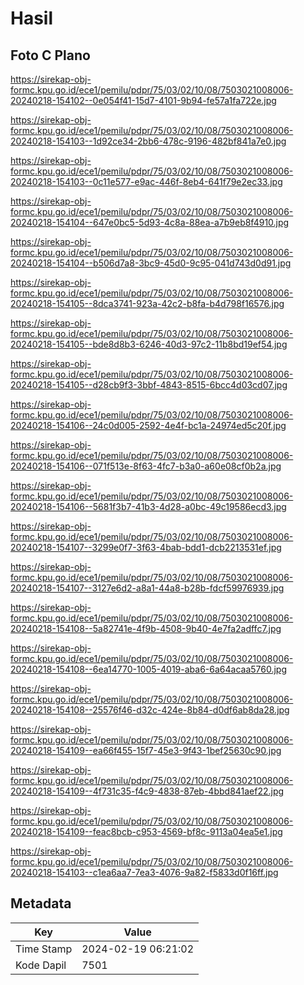 # Hasil

## Foto C Plano

https://sirekap-obj-formc.kpu.go.id/ece1/pemilu/pdpr/75/03/02/10/08/7503021008006-20240218-154102--0e054f41-15d7-4101-9b94-fe57a1fa722e.jpg

https://sirekap-obj-formc.kpu.go.id/ece1/pemilu/pdpr/75/03/02/10/08/7503021008006-20240218-154103--1d92ce34-2bb6-478c-9196-482bf841a7e0.jpg

https://sirekap-obj-formc.kpu.go.id/ece1/pemilu/pdpr/75/03/02/10/08/7503021008006-20240218-154103--0c11e577-e9ac-446f-8eb4-641f79e2ec33.jpg

https://sirekap-obj-formc.kpu.go.id/ece1/pemilu/pdpr/75/03/02/10/08/7503021008006-20240218-154104--647e0bc5-5d93-4c8a-88ea-a7b9eb8f4910.jpg

https://sirekap-obj-formc.kpu.go.id/ece1/pemilu/pdpr/75/03/02/10/08/7503021008006-20240218-154104--b506d7a8-3bc9-45d0-9c95-041d743d0d91.jpg

https://sirekap-obj-formc.kpu.go.id/ece1/pemilu/pdpr/75/03/02/10/08/7503021008006-20240218-154105--8dca3741-923a-42c2-b8fa-b4d798f16576.jpg

https://sirekap-obj-formc.kpu.go.id/ece1/pemilu/pdpr/75/03/02/10/08/7503021008006-20240218-154105--bde8d8b3-6246-40d3-97c2-11b8bd19ef54.jpg

https://sirekap-obj-formc.kpu.go.id/ece1/pemilu/pdpr/75/03/02/10/08/7503021008006-20240218-154105--d28cb9f3-3bbf-4843-8515-6bcc4d03cd07.jpg

https://sirekap-obj-formc.kpu.go.id/ece1/pemilu/pdpr/75/03/02/10/08/7503021008006-20240218-154106--24c0d005-2592-4e4f-bc1a-24974ed5c20f.jpg

https://sirekap-obj-formc.kpu.go.id/ece1/pemilu/pdpr/75/03/02/10/08/7503021008006-20240218-154106--071f513e-8f63-4fc7-b3a0-a60e08cf0b2a.jpg

https://sirekap-obj-formc.kpu.go.id/ece1/pemilu/pdpr/75/03/02/10/08/7503021008006-20240218-154106--5681f3b7-41b3-4d28-a0bc-49c19586ecd3.jpg

https://sirekap-obj-formc.kpu.go.id/ece1/pemilu/pdpr/75/03/02/10/08/7503021008006-20240218-154107--3299e0f7-3f63-4bab-bdd1-dcb2213531ef.jpg

https://sirekap-obj-formc.kpu.go.id/ece1/pemilu/pdpr/75/03/02/10/08/7503021008006-20240218-154107--3127e6d2-a8a1-44a8-b28b-fdcf59976939.jpg

https://sirekap-obj-formc.kpu.go.id/ece1/pemilu/pdpr/75/03/02/10/08/7503021008006-20240218-154108--5a82741e-4f9b-4508-9b40-4e7fa2adffc7.jpg

https://sirekap-obj-formc.kpu.go.id/ece1/pemilu/pdpr/75/03/02/10/08/7503021008006-20240218-154108--6ea14770-1005-4019-aba6-6a64acaa5760.jpg

https://sirekap-obj-formc.kpu.go.id/ece1/pemilu/pdpr/75/03/02/10/08/7503021008006-20240218-154108--25576f46-d32c-424e-8b84-d0df6ab8da28.jpg

https://sirekap-obj-formc.kpu.go.id/ece1/pemilu/pdpr/75/03/02/10/08/7503021008006-20240218-154109--ea66f455-15f7-45e3-9f43-1bef25630c90.jpg

https://sirekap-obj-formc.kpu.go.id/ece1/pemilu/pdpr/75/03/02/10/08/7503021008006-20240218-154109--4f731c35-f4c9-4838-87eb-4bbd841aef22.jpg

https://sirekap-obj-formc.kpu.go.id/ece1/pemilu/pdpr/75/03/02/10/08/7503021008006-20240218-154109--feac8bcb-c953-4569-bf8c-9113a04ea5e1.jpg

https://sirekap-obj-formc.kpu.go.id/ece1/pemilu/pdpr/75/03/02/10/08/7503021008006-20240218-154103--c1ea6aa7-7ea3-4076-9a82-f5833d0f16ff.jpg


## Metadata

| Key        | Value               |
| ---------- | ------------------- |
| Time Stamp | 2024-02-19 06:21:02 |
| Kode Dapil | 7501                |



